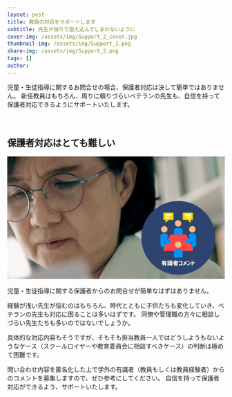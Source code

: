 ```yaml
---
layout: post
title: 教員の対応をサポートします
subtitle: 先生が独りで抱え込んでしまわないように
cover-img: /assets/img/Support_2_cover.jpg
thumbnail-img: /assets/img/Support_2.png
share-img: /assets/img/Support_2.png
tags: []
author: 
---
```


児童・生徒指導に関するお問合せの場合、保護者対応は決して簡単ではありません。
新任教員はもちろん、周りに頼りづらいベテランの先生も、自信を持って保護者対応できるようにサポートいたします。

　

## 保護者対応はとても難しい

![inquiry](/assets/img/inquiry.jpg)

児童・生徒指導に関する保護者からのお問合せが簡単なはずはありません。

経験が浅い先生が悩むのはもちろん、時代とともに子供たちも変化していき、ベテランの先生も対応に困ることは多いはずです。
同僚や管理職の方々に相談しづらい先生たちも多いのではないでしょうか。

具体的な対応内容もそうですが、そもそも担当教員一人ではどうしようもないようなケース（スクールロイヤーや教育委員会に相談すべきケース）の判断は極めて困難です。

問い合わせ内容を匿名化した上で学外の有識者（教員もしくは教員経験者）からのコメントを募集しますので、ぜひ参考にしてください。
自信を持って保護者対応ができるよう、サポートいたします。

